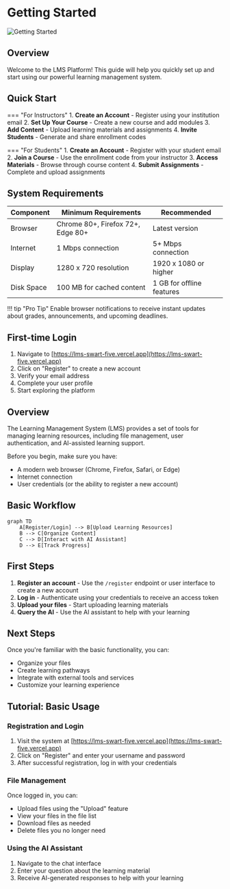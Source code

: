 # Getting Started

![Getting Started](https://images.unsplash.com/photo-1522202176988-66273c2fd55f?crop=entropy&cs=tinysrgb&fit=max&fm=jpg&q=80&w=1080)

## Overview

Welcome to the LMS Platform! This guide will help you quickly set up and start using our powerful learning management system.

## Quick Start

=== "For Instructors"
    1. **Create an Account** - Register using your institution email
    2. **Set Up Your Course** - Create a new course and add modules
    3. **Add Content** - Upload learning materials and assignments
    4. **Invite Students** - Generate and share enrollment codes

=== "For Students"
    1. **Create an Account** - Register with your student email
    2. **Join a Course** - Use the enrollment code from your instructor
    3. **Access Materials** - Browse through course content
    4. **Submit Assignments** - Complete and upload assignments

## System Requirements

| Component | Minimum Requirements | Recommended |
| --------- | -------------------- | ----------- |
| Browser   | Chrome 80+, Firefox 72+, Edge 80+ | Latest version |
| Internet  | 1 Mbps connection | 5+ Mbps connection |
| Display   | 1280 x 720 resolution | 1920 x 1080 or higher |
| Disk Space| 100 MB for cached content | 1 GB for offline features |

!!! tip "Pro Tip"
    Enable browser notifications to receive instant updates about grades, announcements, and upcoming deadlines.

## First-time Login

1. Navigate to [https://lms-swart-five.vercel.app](https://lms-swart-five.vercel.app)
2. Click on "Register" to create a new account
3. Verify your email address
4. Complete your user profile
5. Start exploring the platform

## Overview

The Learning Management System (LMS) provides a set of tools for managing learning resources, including file management, user authentication, and AI-assisted learning support.


Before you begin, make sure you have:

- A modern web browser (Chrome, Firefox, Safari, or Edge)
- Internet connection
- User credentials (or the ability to register a new account)

## Basic Workflow

```mermaid
graph TD
    A[Register/Login] --> B[Upload Learning Resources]
    B --> C[Organize Content]
    C --> D[Interact with AI Assistant]
    D --> E[Track Progress]
```

## First Steps

1. **Register an account** - Use the `/register` endpoint or user interface to create a new account
2. **Log in** - Authenticate using your credentials to receive an access token
3. **Upload your files** - Start uploading learning materials
4. **Query the AI** - Use the AI assistant to help with your learning

## Next Steps

Once you're familiar with the basic functionality, you can:

- Organize your files
- Create learning pathways
- Integrate with external tools and services
- Customize your learning experience

## Tutorial: Basic Usage

### Registration and Login

1. Visit the system at [https://lms-swart-five.vercel.app](https://lms-swart-five.vercel.app)
2. Click on "Register" and enter your username and password
3. After successful registration, log in with your credentials

### File Management

Once logged in, you can:

- Upload files using the "Upload" feature
- View your files in the file list
- Download files as needed
- Delete files you no longer need

### Using the AI Assistant

1. Navigate to the chat interface
2. Enter your question about the learning material
3. Receive AI-generated responses to help with your learning
